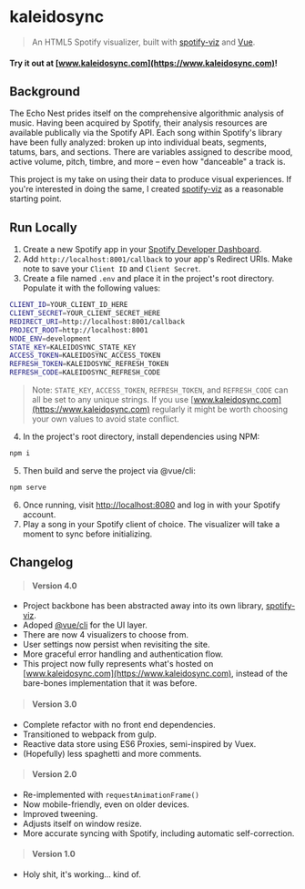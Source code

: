 # kaleidosync
> An HTML5 Spotify visualizer, built with [spotify-viz](https://[kaleidosync.herokuapp.com](https://github.com/zachwinter/spotify-viz)/) and [Vue](https://github.com/vuejs/vue).

####  Try it out at [www.kaleidosync.com](https://www.kaleidosync.com)!

## Background

The Echo Nest prides itself on the comprehensive algorithmic analysis of music. Having been acquired by Spotify, their analysis resources are available publically via the Spotify API. Each song within Spotify's library have been fully analyzed: broken up into individual beats, segments, tatums, bars, and sections. There are variables assigned to describe mood, active volume, pitch, timbre, and more – even how "danceable" a track is.

This project is my take on using their data to produce visual experiences. If you're interested in doing the same, I created [spotify-viz](https://github.com/zachwinter/spotify-viz) as a reasonable starting point.


## Run Locally
1) Create a new Spotify app in your [Spotify Developer Dashboard](https://developer.spotify.com/dashboard/).
2) Add `http://localhost:8001/callback` to your app's Redirect URIs. Make note to save your `Client ID` and `Client Secret`.
3) Create a file named `.env` and place it in the project's root directory. Populate it with the following values:

```bash
CLIENT_ID=YOUR_CLIENT_ID_HERE
CLIENT_SECRET=YOUR_CLIENT_SECRET_HERE
REDIRECT_URI=http://localhost:8001/callback
PROJECT_ROOT=http://localhost:8001
NODE_ENV=development
STATE_KEY=KALEIDOSYNC_STATE_KEY
ACCESS_TOKEN=KALEIDOSYNC_ACCESS_TOKEN
REFRESH_TOKEN=KALEIDOSYNC_REFRESH_TOKEN
REFRESH_CODE=KALEIDOSYNC_REFRESH_CODE
```

> Note: `STATE_KEY`, `ACCESS_TOKEN`, `REFRESH_TOKEN`, and `REFRESH_CODE` can all be set to any unique strings. If you use [www.kaleidosync.com](https://www.kaleidosync.com) regularly it might be worth choosing your own values to avoid state conflict.

4) In the project's root directory, install dependencies using NPM:
```bash
npm i
```
5) Then build and serve the project via @vue/cli:
```bash
npm serve
```
6) Once running, visit [http://localhost:8080](http://localhost:8080) and log in with your Spotify account. 
7) Play a song in your Spotify client of choice. The visualizer will take a moment to sync before initializing.

## Changelog

> #### Version 4.0
* Project backbone has been abstracted away into its own library, [spotify-viz](https://[kaleidosync.herokuapp.com](https://github.com/zachwinter/spotify-viz)/).
* Adoped [@vue/cli](https://cli.vuejs.org) for the UI layer.
* There are now 4 visualizers to choose from.
* User settings now persist when revisiting the site. 
* More graceful error handling and authentication flow. 
* This project now fully represents what's hosted on [www.kaleidosync.com](https://www.kaleidosync.com), instead of the bare-bones implementation that it was before. 


> #### Version 3.0

* Complete refactor with no front end dependencies.
* Transitioned to webpack from gulp. 
* Reactive data store using ES6 Proxies, semi-inspired by Vuex.
* (Hopefully) less spaghetti and more comments. 

> #### Version 2.0

* Re-implemented with `requestAnimationFrame()` 
* Now mobile-friendly, even on older devices.
* Improved tweening.
* Adjusts itself on window resize.
* More accurate syncing with Spotify, including automatic self-correction.

> #### Version 1.0
* Holy shit, it's working... kind of. 
